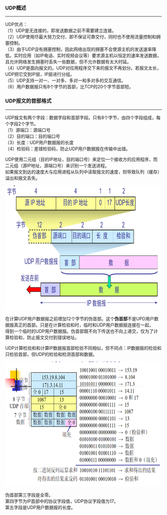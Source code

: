 ### UDP概述

----------
UDP优点：  
（1）UDP是无连接的，即发送数据之前不需要建立连接。  
（2）UDP使用尽最大努力交付、即不保证可靠交付，同时也不使用流量控制和拥塞控制。  
（3）由于UDP没有拥塞控制，因此网络出现的拥塞不会使源主机的发送速率降低。实时应用（如IP电话、实时视频会议等）要求源主机以恒定的速率发送数据，  
且允许网络发生拥塞时丢失一些数据，但不允许数据有太大时延。  
（4）UDP是面向报文的。UDP对应用程序交下来的报文不再划分。若报文太长，UDP把它交到IP层，IP层进行分组。  
（5）UDP支持一对一、一对多、多对一和多对多的交互通信。  
（6）用户数据报只有8个字节的首部，比TCP的20个字节首部短。  

### UDP报文的首部格式 

--------------------
UDP报文有两个字段：数据字段和首部字段。只有8个字节，由四个字段组成，每个字段2个字节。  
（1）源端口：源端口号  
（2）目的端口：目的端口号  
（3）长度：UDP用户数据报的长度  
（4）检验码：差错检验码，防止UDP用户数据报在传输中出错。  

UDP使用二元组（目的IP地址，目的端口号）来定位一个接收方的应用程序，而二元组（源IP地址，源端口号）来识别一个发送进程。  
如果报文到达的速度大与应用进程从队列中读取报文的速度，则导致队列（缓存）溢出和报文丢失。  

<img src="./imgs/UDP用户数据报的首部和伪首部.png" width="800" height="400"  alt="UDP用户数据报的首部和伪首部" >

在计算UDP用户数据报之前增加12个字节的伪首部。这个**伪首部**不是UPD用户数据报真正的首部。只是在计算检验和时，临时和UDP用户数据报连接在一起，  
得到一个临时的UDP用户数据报。伪首部既不向下传送也不向上递交，仅为了计算检验和，防止报文交付到错误地址。  

UDP计算检验和和计算IP数据报首部检验不同相似，但不同点：IP数据报的检验和只检验首部，但UDP的检验和检测首部和数据。  

<img src="./imgs/计算 UDP 检验和的例子.png" width="800" height="400"  alt="计算 UDP 检验和的例子" >

伪首部第三字段是全零。  
第四字节为IP首部中的协议字段值，UDP协议字段值为17。  
第五字段是UDP用户数据报的长度。  
